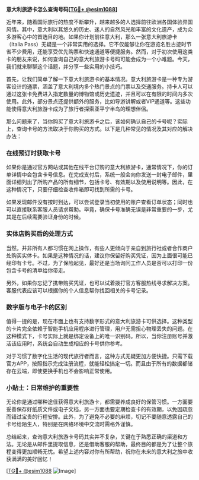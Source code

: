 **意大利旅游卡怎么查询号码[[TG💪+ @esim1088](https://t.me/s/esim1088)]**

近年来，随着国际旅行的热度不断攀升，越来越多的人选择前往欧洲各国体验异国风情。其中，意大利以其悠久的历史、迷人的自然风光和丰富的文化遗产，成为众多游客心中的首选目的地。如果你计划前往意大利，那么一张意大利旅游卡（Italia Pass）无疑是一个非常实用的选择。它不仅能够让你在游览名胜古迹时节省不少费用，还能享受优先购票和快速通道等便捷服务。然而，对于初次使用这类卡的朋友来说，如何查询自己的意大利旅游卡号码可能会成为一个小难题。今天，我们就来聊聊这个话题，并分享一些实用的小技巧。

首先，让我们简单了解一下意大利旅游卡的基本情况。意大利旅游卡是一种专为游客设计的通票，涵盖了意大利境内多个热门景点的门票以及交通服务。持卡人可以通过这张卡免费进入指定数量的博物馆或历史遗迹，并且可以在有限的时间内多次使用。此外，部分景点还提供额外的服务，比如导游讲解或者VIP通道等。这些功能使得意大利旅游卡成为了旅行者探索亚平宁半岛的理想伴侣。

那么问题来了，当你购买了意大利旅游卡之后，该如何确认自己的卡号呢？实际上，查询卡号的方法取决于你购买的方式。以下是几种常见的情况及其对应的解决办法：

### 在线预订时获取卡号

如果你是通过官方网站或其他在线平台订购的意大利旅游卡，通常情况下，你的订单详情中会包含卡号信息。在完成支付后，系统一般会向你发送一封电子邮件，里面详细列出了所购产品的所有细节，包括卡号、有效期以及使用说明等。因此，在这种情况下，只要仔细检查收件箱即可找到所需的卡号。

如果发现邮件没有按时到达，可以尝试登录当初使用的账户查看订单状态；同时也可以直接联系客服人员请求帮助。毕竟，确保卡号准确无误是非常重要的一步，尤其是在后续需要验证身份的时候。

### 实体店购买后的处理方式

当然，并非所有人都习惯在网上操作，有些人更倾向于亲自到旅行社或者合作商户处购买实体卡。如果是这种情况的话，建议你保留好购买凭证，因为上面很可能已经印有卡号。不过，为了保险起见，最好还是当场询问工作人员是否可以打印一份包含卡号的清单给你带走。

另外，如果你忘记了携带购买凭证，也可以试着拨打官方客服热线寻求解决方案。客服代表应该可以根据你的个人信息帮你找回相关的卡号记录。

### 数字版与电子卡的区别

值得一提的是，现在市面上也有支持数字形式的意大利旅游卡可供选择。这种类型的卡片完全依赖于智能手机应用程序进行管理，用户无需担心物理丢失的问题。在这种模式下，卡号实际上就是绑定设备上的唯一识别码。所以，当你注册账号并激活该应用时，系统会自动生成相应的卡号供你参考。

对于习惯了数字化生活的现代旅行者而言，这种方式无疑更加方便快捷。只需下载官方APP，按照指示完成注册流程，就能轻松搞定一切。而且由于所有的数据都储存在云端，即使更换手机也不会影响正常使用。

### 小贴士：日常维护的重要性

无论你是通过哪种途径获得意大利旅游卡，都需要养成良好的保管习惯。一方面要妥善保存好纸质文件或电子文档，另一方面也要定期检查卡的有效期，以免因疏忽而错过宝贵的行程安排。此外，为了避免不必要的麻烦，切记不要随意透露自己的卡号给陌生人，特别是在网络环境中交流时需格外谨慎。

总结起来，查询意大利旅游卡号码其实并不复杂，关键在于熟悉正确的渠道和方法。无论是从邮件里提取信息，还是借助客服的帮助，最终目的都是为了让整个旅程变得更加顺畅无忧。希望上述内容对你有所帮助，祝你在未来的意大利之旅中收获满满的美好回忆！

[[TG💪+ @esim1088](https://t.me/s/esim1088) ![Image](https://i.postimg.cc/4NQfJmqS/Snipaste-2025-05-13-00-14-12.png)]